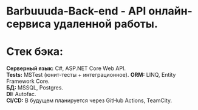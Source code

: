 # Barbuuuda-Back-end - API онлайн-сервиса удаленной работы.
# Стек бэка:

**Серверный язык:** C#, ASP.NET Core Web API.<br>
**Tests:** MSTest (юнит-тесты + интеграционное).
**ORM:** LINQ, Entity Framework Core.<br>
**БД:** MSSQL, Postgres.<br>
**DI:** Autofac.<br>
**CI/CD:** В будущем планируется через GitHub Actions, TeamCity.
